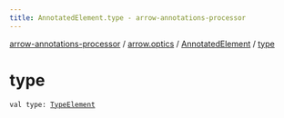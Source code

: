 ```yaml
---
title: AnnotatedElement.type - arrow-annotations-processor
---
```


[arrow-annotations-processor](../../index.html) / [arrow.optics](../index.html) / [AnnotatedElement](index.html) / [type](./type.html)

# type

`val type: `[`TypeElement`](http://docs.oracle.com/javase/6/docs/api/javax/lang/model/element/TypeElement.html)